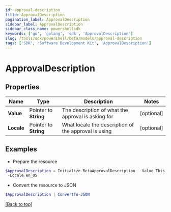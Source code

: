 ```yaml
---
id: approval-description
title: ApprovalDescription
pagination_label: ApprovalDescription
sidebar_label: ApprovalDescription
sidebar_class_name: powershellsdk
keywords: ['go', 'golang', 'sdk', 'ApprovalDescription'] 
slug: /tools/sdk/powershell/beta/models/approval-description
tags: ['SDK', 'Software Development Kit', 'ApprovalDescription']
---
```



# ApprovalDescription

## Properties

Name | Type | Description | Notes
------------ | ------------- | ------------- | -------------
**Value** |  Pointer to **String** | The description of what the approval is asking for | [optional] 
**Locale** |  Pointer to **String** | What locale the description of the approval is using | [optional] 

## Examples

- Prepare the resource
```powershell
$ApprovalDescription = Initialize-BetaApprovalDescription  -Value This access allows viewing and editing of workflow resource `
 -Locale en_US
```

- Convert the resource to JSON
```powershell
$ApprovalDescription | ConvertTo-JSON
```


[[Back to top]](#) 

